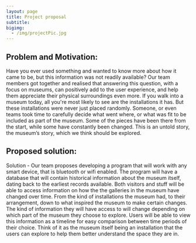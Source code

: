 ```yaml
---
layout: page
title: Project proposal
subtitle: 
bigimg:
  - /img/projectPic.jpg 
---
```


## Problem and Motivation:
Have you ever used something and wanted to know more about how it came to be, but this information was not readily available? Our team members got together and realised that answering this question, with a focus on museums, can positively add to the user experience, and help them appreciate their physical surroundings even more. If you walk into a museum today, all you're most likely to see are the installations it has. But these installations were never just placed randomly. Someone, or even teams took time to carefully decide what went where, or what was fit to be included as part of the museum. Some of the pieces have been there from the start, while some have constantly been changed. This is an untold story, the museum’s story, which we think should be explored.

## Proposed solution:
Solution - Our team proposes developing a program that will work with any smart device, that is bluetooth or wifi enabled. The program will have a database that will contain historical information about the museum itself, dating back to the earliest records available. Both visitors and stuff will be able to access information on how the the galleries in the museum have changed over time. From the kind of installations the museum had, to their arrangement, down to what inspired the museum to make certain changes. The kind of information they will have access to will change depending on which part of the museum they choose to explore. Users will be able to view this information as a timeline for easy comparison between time periods of their choice. Think of it as the museum itself being an installation that the users can explore to help them better understand the space they are in.

